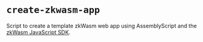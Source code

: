 # `create-zkwasm-app`

Script to create a template zkWasm web app using AssemblyScript and the [zkWasm JavaScript SDK](https://github.com/hyperspaceinc/zkwasm-sdk).
